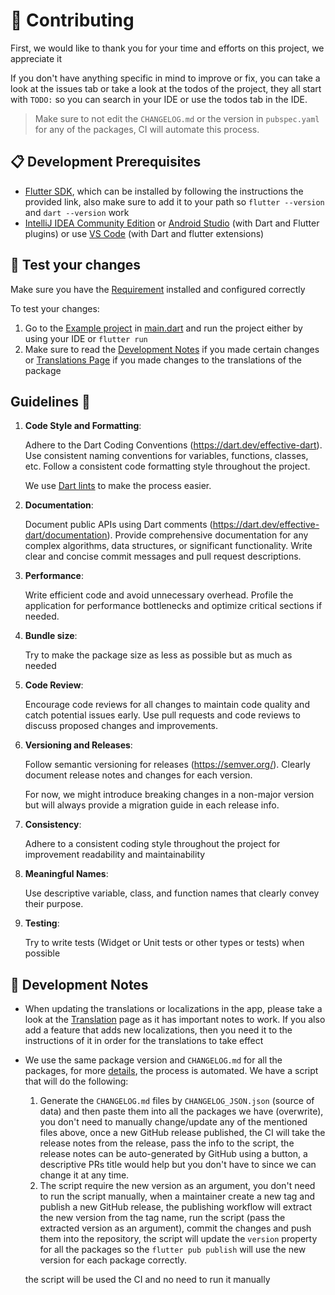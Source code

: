 # 🌱 Contributing

First, we would like to thank you for your time and efforts on this project, we appreciate it

If you don't have anything specific in mind to improve or fix, you can take a look at the issues tab or take a look at
the todos of the project, they all start with `TODO:` so you can search in your IDE or use the todos tab in the IDE.

> Make sure to not edit the `CHANGELOG.md` or the version in `pubspec.yaml` for any of the packages, CI will automate
> this process.

## 📋 Development Prerequisites

- [Flutter SDK](https://docs.flutter.dev/get-started/install), which can be installed by following the instructions the
  provided link, also make sure to add it to your path so `flutter --version` and `dart --version` work
- [IntelliJ IDEA Community Edition](https://www.jetbrains.com/idea/download/)
  or [Android Studio](https://developer.android.com/studio) (with Dart and Flutter plugins) or
  use [VS Code](https://code.visualstudio.com/) (with Dart and flutter extensions)

## 🧪 Test your changes

Make sure you have the [Requirement](#-development-prerequisites) installed and configured correctly

To test your changes:

1. Go to the [Example project](./example/) in [main.dart](./example/lib/main.dart) and run the project either by using
   your IDE or `flutter run`
2. Make sure to read the [Development Notes](#development-notes) if you made certain changes
   or [Translations Page](./doc/translation.md) if you made changes to the translations of the package

## Guidelines 📝

1. **Code Style and Formatting**:

   Adhere to the Dart Coding Conventions (https://dart.dev/effective-dart).
   Use consistent naming conventions for variables, functions, classes, etc.
   Follow a consistent code formatting style throughout the project.

   We use [Dart lints](https://dart.dev/tools/linter-rules) to make the process easier.
2. **Documentation**:

   Document public APIs using Dart comments (https://dart.dev/effective-dart/documentation).
   Provide comprehensive documentation for any complex algorithms, data structures, or significant functionality.
   Write clear and concise commit messages and pull request descriptions.
3. **Performance**:

   Write efficient code and avoid unnecessary overhead.
   Profile the application for performance bottlenecks and optimize critical sections if needed.
4. **Bundle size**:

   Try to make the package size as less as possible but as much as needed
5. **Code Review**:

   Encourage code reviews for all changes to maintain code quality and catch potential issues early.
   Use pull requests and code reviews to discuss proposed changes and improvements.
6. **Versioning and Releases**:

   Follow semantic versioning for releases (https://semver.org/).
   Clearly document release notes and changes for each version.

   For now, we might introduce breaking changes in a non-major version but will always provide a migration
   guide in each release info.
7. **Consistency**:

   Adhere to a consistent coding style throughout the project for improvement readability and maintainability
8. **Meaningful Names**:

   Use descriptive variable, class, and function names that clearly convey their purpose.
9. **Testing**:

   Try to write tests (Widget or Unit tests or other types or tests) when possible

## 📝 Development Notes

- When updating the translations or localizations in the app, please take a look at the [Translation](./translation.md)
  page as it has important notes to work.
  If you also add a feature that adds new localizations, then you need it
  to the instructions of it in order for the translations to take effect
- We use the same package version and `CHANGELOG.md` for all the packages, for
  more [details](https://github.com/singerdmx/flutter-quill/pull/1878), the process is automated. We have a script that
  will do the following:
    1. Generate the `CHANGELOG.md` files by `CHANGELOG_JSON.json` (source of data) and then paste them into all the
       packages we have (overwrite), you don't need to
       manually change/update any of the mentioned files above, once a new GitHub release published, the CI will take
       the release notes from the release, pass the info to the
       script, the release notes can be auto-generated by GitHub using a button, a descriptive PRs title would help but
       you don't have to since we can change it at any time.
    2. The script require the new version as an argument, you don't need to run the script manually, when a maintainer
       create a new tag and publish a new GitHub release, the publishing workflow will extract the new version from the
       tag
       name, run the script (pass the extracted version as an argument), commit the changes and push them into the
       repository, the script will update the `version` property for all the packages so the `flutter pub publish` will
       use the new version for each package correctly.

  the script will be used the CI and no need to run it manually